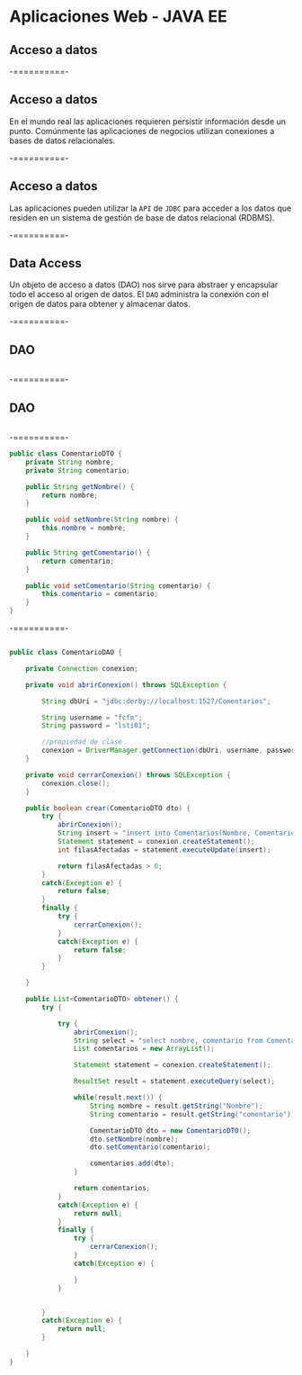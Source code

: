 # Aplicaciones Web - JAVA EE
## Acceso a datos

-==========-

## Acceso a datos

En el mundo real las aplicaciones requieren persistir información desde un punto. Comúnmente las aplicaciones de negocios utilizan conexiones a bases de datos relacionales.

-==========-

## Acceso a datos

Las aplicaciones pueden utilizar la `API` de `JDBC` para acceder a los datos que residen en un sistema de gestión de base de datos relacional (RDBMS).

-==========-

## Data Access

Un objeto de acceso a datos (DAO) nos sirve para abstraer y encapsular todo el acceso al origen de datos. El `DAO` administra la conexión con el origen de datos para obtener y almacenar datos.

-==========-

## DAO

<div class="image">
  <img class="no-border" data-src="img/20-01.png"/>
</div>

-==========-

## DAO

<div class="image">
  <img class="no-border" data-src="img/20-02.png"/>
</div>

-==========-

```java
public class ComentarioDTO {
    private String nombre;
    private String comentario;

    public String getNombre() {
        return nombre;
    }

    public void setNombre(String nombre) {
        this.nombre = nombre;
    }

    public String getComentario() {
        return comentario;
    }

    public void setComentario(String comentario) {
        this.comentario = comentario;
    }
}
```

-==========-

```java

public class ComentarioDAO {

    private Connection conexion;

    private void abrirConexion() throws SQLException {

        String dbUri = "jdbc:derby://localhost:1527/Comentarios";

        String username = "fcfm";
        String password = "lsti01";

        //propiedad de clase
        conexion = DriverManager.getConnection(dbUri, username, password);
    }

    private void cerrarConexion() throws SQLException {
        conexion.close();
    }

    public boolean crear(ComentarioDTO dto) {
        try {
            abrirConexion();
            String insert = "insert into Comentarios(Nombre, Comentario) values (" + dto.getNombre() + ", " + dto.getComentario() + ");";
            Statement statement = conexion.createStatement();
            int filasAfectadas = statement.executeUpdate(insert);

            return filasAfectadas > 0;
        }
        catch(Exception e) {
            return false;
        }
        finally {
            try {
                cerrarConexion();
            }
            catch(Exception e) {
                return false;
            }
        }

    }

    public List<ComentarioDTO> obtener() {
        try {

            try {
                abrirConexion();
                String select = "select nombre, comentario from Comentarios";
                List comentarios = new ArrayList();

                Statement statement = conexion.createStatement();

                ResultSet result = statement.executeQuery(select);

                while(result.next()) {
                    String nombre = result.getString("Nombre");
                    String comentario = result.getString("comentario");

                    ComentarioDTO dto = new ComentarioDTO();
                    dto.setNombre(nombre);
                    dto.setComentario(comentario);

                    comentarios.add(dto);
                }

                return comentarios;
            }
            catch(Exception e) {
                return null;
            }
            finally {
                try {
                    cerrarConexion();
                }
                catch(Exception e) {

                }
            }


        }
        catch(Exception e) {
            return null;
        }

    }
}
```
